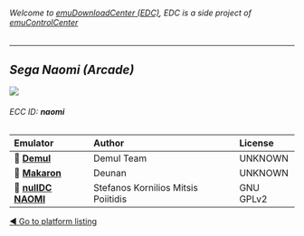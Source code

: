 ###### Welcome to [emuDownloadCenter (EDC)](https://github.com/PhoenixInteractiveNL/emuDownloadCenter/wiki/), EDC is a side project of [emuControlCenter](https://github.com/PhoenixInteractiveNL/emuControlCenter/wiki/)
***
## _Sega Naomi (Arcade)_
![](https://raw.githubusercontent.com/wiki/PhoenixInteractiveNL/emuDownloadCenter/images_platform/ecc_naomi_teaser.png)
###### ECC ID: **naomi**

| Emulator   | Author      | License     |
|:-----------|:------------|:------------|
| :file_folder: [**Demul**](https://github.com/PhoenixInteractiveNL/emuDownloadCenter/wiki/Emulator-demul#menu) | Demul Team | UNKNOWN |
| :file_folder: [**Makaron**](https://github.com/PhoenixInteractiveNL/emuDownloadCenter/wiki/Emulator-makaron#menu) | Deunan | UNKNOWN |
| :file_folder: [**nullDC NAOMI**](https://github.com/PhoenixInteractiveNL/emuDownloadCenter/wiki/Emulator-nulldcn#menu) | Stefanos Kornilios Mitsis Poiitidis | GNU GPLv2 |

[:arrow_backward: Go to platform listing](https://github.com/PhoenixInteractiveNL/emuDownloadCenter/wiki/EDC-Platform-List)
